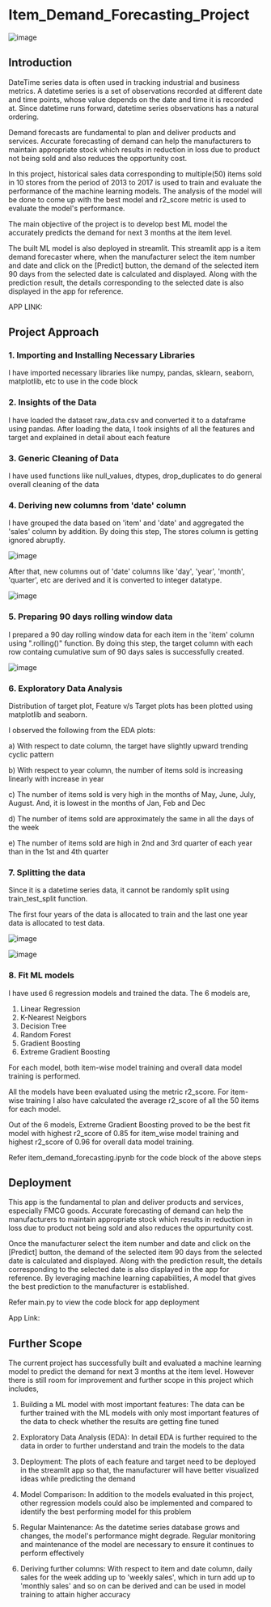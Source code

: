 # Item_Demand_Forecasting_Project

![image](https://github.com/Anitha-K-0711/Item_Demand_Forecasting_Project/assets/115402011/48ff415f-caf7-44b7-87cf-75448e59b563)


## Introduction

DateTime series data is often used in tracking industrial and business metrics. A datetime series is a set of observations recorded at different date and time points, whose value depends on the date and time it is recorded at. Since datetime runs forward, datetime series observations has a natural ordering.

Demand forecasts are fundamental to plan and deliver products and services. Accurate forecasting of demand can help the manufacturers to maintain appropriate stock which results in reduction in loss due to product not being sold and also reduces the opportunity cost.

In this project, historical sales data corresponding to multiple(50) items sold in 10 stores from the period of 2013 to 2017 is used to train and evaluate the performance of the machine learning models. The analysis of the model will be done to come up with the best model and r2_score metric is used to evaluate the model's performance.

The main objective of the project is to develop best ML model the accurately predicts the demand for next 3 months at the item level.

The built ML model is also deployed in streamlit. This streamlit app is a item demand forecaster where, when the manufacturer select the item number and date and click on the [Predict] button, the demand of the selected item 90 days from the selected date is calculated and displayed. Along with the prediction result, the details corresponding to the selected date is also displayed in the app for reference.

APP LINK: 

## Project Approach

### 1. Importing and Installing Necessary Libraries
I have imported necessary libraries like numpy, pandas, sklearn, seaborn, matplotlib, etc to use in the code block

### 2. Insights of the Data
I have loaded the dataset raw_data.csv and converted it to a dataframe using pandas. After loading the data, I took insights of all the features and target and explained in detail about each feature

### 3. Generic Cleaning of Data
I have used functions like null_values, dtypes, drop_duplicates to do general overall cleaning of the data

### 4. Deriving new columns from 'date' column
I have grouped the data based on 'item' and 'date' and aggregated the 'sales' column by addition. By doing this step, The stores column is getting ignored abruptly.

![image](https://github.com/Anitha-K-0711/Item_Demand_Forecasting_Project/assets/115402011/69ef5db4-debc-4658-b34d-04d17a96807b)

After that, new columns out of 'date' columns like 'day', 'year', 'month', 'quarter', etc are derived and it is converted to integer datatype.

![image](https://github.com/Anitha-K-0711/Item_Demand_Forecasting_Project/assets/115402011/32740a72-b147-49ad-8224-3801f3e05929)

### 5. Preparing 90 days rolling window data
I prepared a 90 day rolling window data for each item in the 'item' column using ".rolling()" function. By doing this step, the target column with each row containg cumulative sum of 90 days sales is successfully created.

![image](https://github.com/Anitha-K-0711/Item_Demand_Forecasting_Project/assets/115402011/73667287-936c-4e66-96e6-a8c4344f535c)

### 6. Exploratory Data Analysis

Distribution of target plot, Feature v/s Target plots has been plotted using matplotlib and seaborn.

I observed the following from the EDA plots:

a) With respect to date column, the target have slightly upward trending cyclic pattern

b) With respect to year column, the number of items sold is increasing linearly with increase in year

c) The number of items sold is very high in the months of May, June, July, August. And, it is lowest in the months of Jan, Feb and Dec

d) The number of items sold are approximately the same in all the days of the week

e) The number of items sold are high in 2nd and 3rd quarter of each year than in the 1st and 4th quarter

### 7. Splitting the data

Since it is a datetime series data, it cannot be randomly split using train_test_split function. 

The first four years of the data is allocated to train and the last one year data is allocated to test data.

![image](https://github.com/Anitha-K-0711/Item_Demand_Forecasting_Project/assets/115402011/ee3b8051-4b5d-4883-933e-dccecb40914b)

![image](https://github.com/Anitha-K-0711/Item_Demand_Forecasting_Project/assets/115402011/87199956-ddf0-4443-9fc1-af7b84363c1a)

### 8. Fit ML models

I have used 6 regression models and trained the data. The 6 models are,

1. Linear Regression
2. K-Nearest Neigbors
3. Decision Tree
4. Random Forest
5. Gradient Boosting
6. Extreme Gradient Boosting

For each model, both item-wise model training and overall data model training is performed. 

All the models have been evaluated using the metric r2_score. For item-wise training I also have calculated the average r2_score of all the 50 items for each model. 

Out of the 6 models, Extreme Gradient Boosting proved to be the best fit model with highest r2_score of 0.85 for item_wise model training and highest r2_score of 0.96 for overall data model training.

Refer item_demand_forecasting.ipynb for the code block of the above steps

## Deployment

This app is the fundamental to plan and deliver products and services, especially FMCG goods. Accurate forecasting of demand can help the manufacturers to maintain appropriate stock which results in reduction in loss due to product not being sold and also reduces the oppurtunity cost.

Once the manufacturer select the item number and date and click on the [Predict] button, the demand of the selected item 90 days from the selected date is calculated and displayed. Along with the prediction result, the details corresponding to the selected date is also displayed in the app for reference. By leveraging machine learning capabilities, A model that gives the best prediction to the manufacturer is established.

Refer main.py to view the code block for app deployment

App Link: 

## Further Scope

The current project has successfully built and evaluated a machine learning model to predict the demand for next 3 months at the item level. However there is still room for improvement and further scope in this project which includes,

1. Building a ML model with most important features: The data can be further trained with the ML models with only most important features of the data to check whether the results are getting fine tuned
   
2. Exploratory Data Analysis (EDA): In detail EDA is further required to the data in order to further understand and train the models to the data
   
3. Deployment: The plots of each feature and target need to be deployed in the streamlit app so that, the manufacturer will have better visualized ideas while predicting the demand
   
4. Model Comparison: In addition to the models evaluated in this project, other regression models could also be implemented and compared to identify the best performing model for this problem
   
5. Regular Maintenance: As the datetime series database grows and changes, the model's performance might degrade. Regular monitoring and maintenance of the model are necessary to ensure it continues to perform effectively

6. Deriving further columns: With respect to item and date column, daily sales for the week adding up to 'weekly sales', which in turn add up to 'monthly sales' and so on can be derived and can be used in model training to attain higher accuracy


